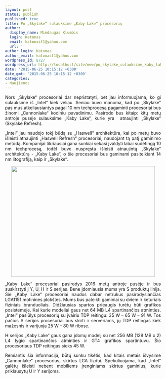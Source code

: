 ```yaml
---
layout: post
status: publish
published: true
title: Po „Skylake“ sulauksime „Kaby Lake“ procesorių
author:
  display_name: Mindaugas Klumbis
  login: Katonas
  email: katonasf1@yahoo.com
  url: ''
author_login: Katonas
author_email: katonasf1@yahoo.com
wordpress_id: 8727
wordpress_url: http://localhost/site/new/po_skylake_sulauksime_kaby_lake_procesoriu/
date: '2015-06-25 10:15:12 +0300'
date_gmt: '2015-06-25 10:15:12 +0300'
categories:
- Naujienos
---
```

<p style="text-align: justify;">
	Nors &bdquo;Skylake&ldquo; procesoriai dar nepristatyti, bet jau informuojama, ko gi sulauksime i&scaron; &bdquo;Intel&ldquo; kiek vėliau. Seniau buvo manoma, kad po &bdquo;Skylake&ldquo; pas mus atkeliausiantys pagal 10 nm techprocesą pagaminti procesoriai bus žinomi &bdquo;Cannonlake&ldquo; kodiniu pavadinimu. Pasirodo bus kitaip: kitų metų antroje pusėje sulauksime &bdquo;Kaby Lake&ldquo;, kurie yra&nbsp; atnaujinti &bdquo;Skylake&ldquo; (Skylake Refresh).</p>
<p style="text-align: justify;">
	&bdquo;Intel&ldquo; jau naudojo tokį būdą su &bdquo;Haswell&ldquo; architektūra, kai po metų buvo i&scaron;leisti atnaujinti &bdquo;Haswell Refresh&ldquo; procesoriai, naudojant tą patį gaminimo metodą. Kompanijai tikriausiai gana sunkiai sekasi įvaldyti labai sudėtingą 10 nm techprocesą, todėl buvo nuspręsta i&scaron;leisti atnaujintą &bdquo;Skylake&ldquo; architektūrą - &bdquo;Kaby Lake&ldquo;, o &scaron;ie procesoriai bus gaminami pasitelkiant 14 nm litografiją, kaip ir &bdquo;Skylake&ldquo;.</p>
<p style="text-align: center;">
	<a href="http://technews.lt/userfiles/Intel-Kaby-Lake-Processor-SKU-Lineup-635x491.png"><img alt="" src="http://technews.lt/userfiles/Intel-Kaby-Lake-Processor-SKU-Lineup-635x491.png" style="width: 464px; height: 359px;" /></a></p>
<p style="text-align: justify;">
	&bdquo;Kaby Lake&ldquo; procesoriai pasirodys 2016 metų antroje pusėje ir bus suskirstyti į Y, U, H ir S serijas. Bene įdomiausia mums yra S produktų linija. &Scaron;ie &bdquo;Kaby Lake&ldquo; procesoriai naudos dabar netrukus pasirodysiančias LGA1151 motinines plok&scaron;tes. Mums bus pateikti gaminiai su dviem ir keturiais fiziniais branduoliais. Didžiausias spartos prieaugis turėtų būti grafikos posistemėje. Kai kurie modeliai gaus net 64 MB L4 spartinančios atminties. &bdquo;Intel&ldquo; pasiūlys procesorių su įvairiu TDP reitingu: 35 W &ndash; 65 W &ndash; 91 W. Tos pačios S serijos procesoriai bus skirti ir serveriams, jų TDP reitingas kiek mažesnis ir varijuoja 25 W &ndash; 80 W ribose.</p>
<p style="text-align: justify;">
	H serijos &bdquo;Kaby Lake&ldquo; gaus gana įdomų modelį su net 256 MB (128 MB x 2) L4 lygio spartinančios atminties ir GT4 grafikos spartintuvu. &Scaron;io procesoriaus TDP reitingas sieks 45 W.</p>
<p style="text-align: justify;">
	Remiantis &scaron;ia informacija, būtų sunku tikėtis, kad kitais metais i&scaron;vysime &bdquo;Cannonlake&ldquo; procesorius, skirtus LGA lizdui. Spekuliuojama, kad &bdquo;Intel&ldquo; galėtų i&scaron;leisti nebent mobiliems įrenginiams skirtus gaminius, kurie priklausytų U ir Y serijoms.</p>
